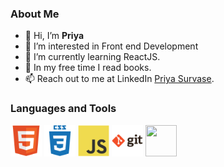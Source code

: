 ### About Me

- 👋 Hi, I’m **Priya**
- 👀 I’m interested in Front end Development
- 🌱 I’m currently learning ReactJS.
- 👩 In my free time I read books.
- 📫 Reach out to me at LinkedIn [Priya Survase](https://www.linkedin.com/in/priya-survase).

### Languages and Tools

<img src="https://github.com/devicons/devicon/raw/master/icons/html5/html5-original.svg" width="50" height="50">  <img src="https://github.com/devicons/devicon/raw/master/icons/css3/css3-plain-wordmark.svg" width="50" height="50">  <img src="https://github.com/devicons/devicon/raw/master/icons/javascript/javascript-original.svg" width="50" height="50">  <img src="https://github.com/devicons/devicon/raw/master/icons/git/git-original-wordmark.svg" width="50" height="50">  <img src="https://camo.githubusercontent.com/93b32389bf746009ca2370de7fe06c3b5146f4c99d99df65994f9ced0ba41685/68747470733a2f2f7777772e766563746f726c6f676f2e7a6f6e652f6c6f676f732f676574706f73746d616e2f676574706f73746d616e2d69636f6e2e737667" width="50" height="50">
